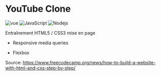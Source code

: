 # YouTube Clone

 <p>
  <img alt="vue" src="https://img.shields.io/badge/html5-%23E34F26.svg?style=for-the-badge&logo=html5&logoColor=white" />  
  <img alt="JavaScript" src="https://img.shields.io/badge/css3-%231572B6.svg?style=for-the-badge&logo=css3&logoColor=white" />
  <img alt="Nodejs" src="https://img.shields.io/badge/Freecodecamp-%23123.svg?&style=for-the-badge&logo=freecodecamp&logoColor=green" />
 </p>

Entraînement HTML5 / CSS3 mise en page

- Responsive media queries

- Flexbox

Source:
https://www.freecodecamp.org/news/how-to-build-a-website-with-html-and-css-step-by-step/
